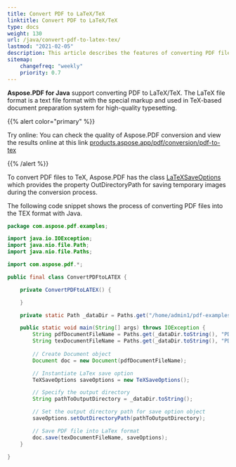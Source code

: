 ```yaml
---
title: Convert PDF to LaTeX/TeX 
linktitle: Convert PDF to LaTeX/TeX
type: docs
weight: 130
url: /java/convert-pdf-to-latex-tex/
lastmod: "2021-02-05"
description: This article describes the features of converting PDF files to LaTeX format. To convert PDF files to TeX, Aspose.PDF use the class LaTeXSaveOptions.
sitemap:
    changefreq: "weekly"
    priority: 0.7
---
```


**Aspose.PDF for Java** support converting PDF to LaTeX/TeX.
The LaTeX file format is a text file format with the special markup and used in TeX-based document preparation system for high-quality typesetting.

{{% alert color="primary" %}}

Try online: You can check the quality of Aspose.PDF conversion and view the results online at this link [products.aspose.app/pdf/conversion/pdf-to-tex](https://products.aspose.app/pdf/conversion/pdf-to-tex)

{{% /alert %}}

To convert PDF files to TeX, Aspose.PDF has the class [LaTeXSaveOptions](https://apireference.aspose.com/pdf/java/com.aspose.pdf/class-use/LaTeXSaveOptions) which provides the property OutDirectoryPath for saving temporary images during the conversion process.

The following code snippet shows the process of converting PDF files into the TEX format with Java.

```java
package com.aspose.pdf.examples;

import java.io.IOException;
import java.nio.file.Path;
import java.nio.file.Paths;

import com.aspose.pdf.*;

public final class ConvertPDFtoLATEX {

    private ConvertPDFtoLATEX() {

    }

    private static Path _dataDir = Paths.get("/home/admin1/pdf-examples/Samples");

    public static void main(String[] args) throws IOException {
        String pdfDocumentFileName = Paths.get(_dataDir.toString(), "PDFToTeX.pdf").toString();
        String texDocumentFileName = Paths.get(_dataDir.toString(), "PDFToTeX_out.tex").toString();
        
        // Create Document object
        Document doc = new Document(pdfDocumentFileName);

        // Instantiate LaTex save option           
        TeXSaveOptions saveOptions = new TeXSaveOptions();

        // Specify the output directory
        String pathToOutputDirectory = _dataDir.toString();

        // Set the output directory path for save option object
        saveOptions.setOutDirectoryPath(pathToOutputDirectory);

        // Save PDF file into LaTex format            
        doc.save(texDocumentFileName, saveOptions);
    }

}
```
